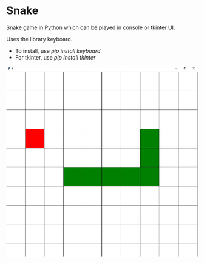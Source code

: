 # Snake
Snake game in Python which can be played in console or tkinter UI.

Uses the library keyboard.
*   To install, use *pip install keyboard*
*   For tkinter, use  *pip install tkinter*


![alt text](https://github.com/eaperches/Snake/blob/master/icons/Example.jpg?raw=true)
